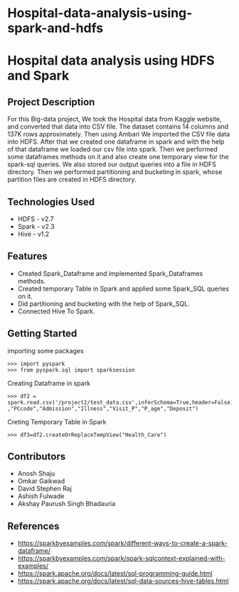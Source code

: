 # Hospital-data-analysis-using-spark-and-hdfs
# Hospital data analysis using HDFS and Spark

## Project Description
For this Big-data project, We took the Hospital data from Kaggle website, and converted that data into CSV file. 
The dataset contains 14 columns and 137K rows approximately. Then using Ambari We imported the CSV file data into HDFS. 
After that we created one dataframe in spark and with the help of that dataframe we loaded our csv file into spark. 
Then we performed some dataframes methods on it and also create one temporary view for the spark-sql queries. We also stored our output queries into a file in HDFS directory. 
Then we performed partitioning and bucketing in spark, whose partition files are created in HDFS directory.

## Technologies Used
* HDFS - v2.7
* Spark - v2.3
* Hive - v1.2

## Features
* Created Spark_Dataframe and implemented Spark_Dataframes methods.
* Created temporary Table in Spark and applied some Spark_SQL queries on it.
* Did partitioning and bucketing with the help of Spark_SQL.
* Connected Hive To Spark. 

## Getting Started
importing some packages
```
>>> import pyspark                                                                                                                                   
>>> from pyspark.sql import sparksession 
```

Creating Dataframe in spark
```
>>> df2 = spark.read.csv('/project2/test_data.csv',inferSchema=True,header=False).toDF("id","Hcode","HCcode","A_Room","Dep","Wcode","Bed_Grade","pid"
,"PCcode","Admission","Illness","Visit_P","P_age","Deposit") 
```
Creting Temporary Table in Spark
```
>>> df3=df2.createOrReplaceTempView("Health_Care")
```
## Contributors
* Anosh Shaju
* Omkar Gaikwad
* David Stephen Raj
* Ashish Fulwade
* Akshay Paurush Singh Bhadauria

## References
* https://sparkbyexamples.com/spark/different-ways-to-create-a-spark-dataframe/
* https://sparkbyexamples.com/spark/spark-sqlcontext-explained-with-examples/
* https://spark.apache.org/docs/latest/sql-programming-guide.html
* https://spark.apache.org/docs/latest/sql-data-sources-hive-tables.html
